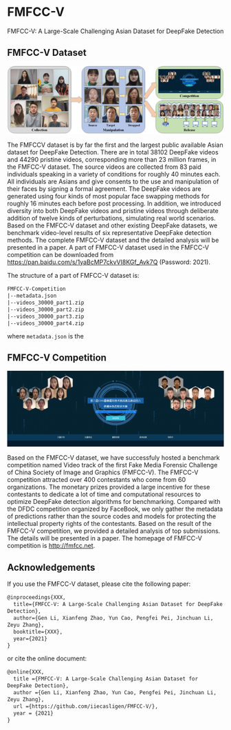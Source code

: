 # FMFCC-V
FMFCC-V: A Large-Scale Challenging Asian Dataset for DeepFake Detection

## FMFCC-V Dataset

![FMFCC-V-Dataset](images/fig01.jpg)

The FMFCCV dataset is by far the first and the largest public available Asian dataset for DeepFake Detection. There are in total 38102 DeepFake videos and 44290 pristine videos, corresponding more than 23 million frames, in the FMFCC-V dataset. The source videos are collected from 83 paid individuals speaking in a variety of conditions for roughly 40 minutes each. All individuals are Asians and give consents to the use and manipulation of their faces by signing a formal agreement. The DeepFake videos are generated using four kinds of most popular face swapping methods for roughly 16 minutes each before post processing. In addition, we introduced diversity into both DeepFake videos and pristine videos through deliberate addition of twelve kinds of perturbations, simulating real world scenarios. Based on the FMFCC-V dataset and other existing DeepFake datasets, we benchmark video-level results of six representative DeepFake detection methods. The complete FMFCC-V dataset and the detailed analysis will be presented in a paper. A part of FMFCC-V dataset used in the FMFCC-V competition can be downloaded from https://pan.baidu.com/s/1yaBcMP7ckvVI8KGf_Avk7Q (Password: 2021).

The structure of a part of FMFCC-V dataset is:
```
FMFCC-V-Competition
|--metadata.json
|--videos_30000_part1.zip
|--videos_30000_part2.zip
|--videos_30000_part3.zip
|--videos_30000_part4.zip
```
where `metadata.json` is the

## FMFCC-V Competition

![FMFCC-V-Competition](images/fig02.jpg)

Based on the FMFCC-V dataset, we have successfuly hosted a benchmark competition named Video track of the first Fake Media Forensic Challenge of China Society of Image and Graphics (FMFCC-V). The FMFCC-V competition attracted over 400 contestants who come from 60 organizations. The monetary prizes provided a large incentive for these contestants to dedicate a lot of time and computational resources to optimize DeepFake detection algorithms for benchmarking. Compared with the DFDC competition organized by FaceBook, we only gather the metadata of predictions rather than the source codes and models for protecting the intellectual property rights of the contestants. Based on the result of the FMFCC-V competition, we provided a detailed analysis of top submissions. The details will be presented in a paper. The homepage of FMFCC-V competition is
http://fmfcc.net.

## Acknowledgements

If you use the FMFCC-V dataset, please cite the following paper:
```
@inproceedings{XXX,
  title={FMFCC-V: A Large-Scale Challenging Asian Dataset for DeepFake Detection},
  author={Gen Li, Xianfeng Zhao, Yun Cao, Pengfei Pei, Jinchuan Li, Zeyu Zhang},
  booktitle={XXX},
  year={2021}
}
```
or cite the online document:
```
@online{XXX,
  title ={FMFCC-V: A Large-Scale Challenging Asian Dataset for DeepFake Detection},
  author ={Gen Li, Xianfeng Zhao, Yun Cao, Pengfei Pei, Jinchuan Li, Zeyu Zhang},
  url ={https://github.com/iiecasligen/FMFCC-V/},
  year = {2021}
}
```
